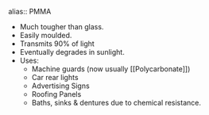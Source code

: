 alias:: PMMA

- Much tougher than glass.
- Easily moulded.
- Transmits 90% of light
- Eventually degrades in sunlight.
- Uses:
	- Machine guards (now usually [[Polycarbonate]])
	- Car rear lights
	- Advertising Signs
	- Roofing Panels
	- Baths, sinks & dentures due to chemical resistance.